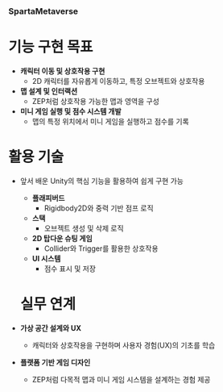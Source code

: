 ### SpartaMetaverse


# **기능 구현 목표**

- **캐릭터 이동 및 상호작용 구현**
    - 2D 캐릭터를 자유롭게 이동하고, 특정 오브젝트와 상호작용
- **맵 설계 및 인터랙션**
    - ZEP처럼 상호작용 가능한 맵과 영역을 구성
- **미니 게임 실행 및 점수 시스템 개발**
    - 맵의 특정 위치에서 미니 게임을 실행하고 점수를 기록

 
# **활용 기술**

- 앞서 배운 Unity의 핵심 기능을 활용하여 쉽게 구현 가능
    - **플래피버드**
        - Rigidbody2D와 중력 기반 점프 로직
    - **스택**
        - 오브젝트 생성 및 삭제 로직
    - **2D 탑다운 슈팅 게임**
        - Collider와 Trigger를 활용한 상호작용
    - **UI 시스템**
        - 점수 표시 및 저장


  # **실무 연계**

- **가상 공간 설계와 UX**
    - 캐릭터와 상호작용을 구현하며 사용자 경험(UX)의 기초를 학습
- **플랫폼 기반 게임 디자인**
    - ZEP처럼 다목적 맵과 미니 게임 시스템을 설계하는 경험 제공
